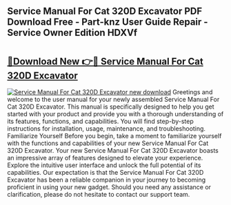 ## Service Manual For Cat 320D Excavator PDF Download Free - Part-knz User Guide Repair - Service Owner Edition HDXVf

# <h2><a href="http://bc74428.oget.top/?id=Service+Manual+For+Cat+320D+Excavator">🔗Download New 👉🔴 Service Manual For Cat 320D Excavator</a></h2>

[![Service Manual For Cat 320D Excavator new download](https://i.imgur.com/5g1atiW.png)](http://bc74428.oget.top/?id=Service+Manual+For+Cat+320D+Excavator)
Greetings and welcome to the user manual for your newly assembled Service Manual For Cat 320D Excavator. This manual is specifically designed to help you get started with your product and provide you with a thorough understanding of its features, functions, and capabilities. You will find step-by-step instructions for installation, usage, maintenance, and troubleshooting. Familiarize Yourself Before you begin, take a moment to familiarize yourself with the functions and capabilities of your new Service Manual For Cat 320D Excavator. Your new Service Manual For Cat 320D Excavator boasts an impressive array of features designed to elevate your experience. Explore the intuitive user interface and unlock the full potential of its capabilities. Our expectation is that the Service Manual For Cat 320D Excavator has been a reliable companion in your journey to becoming proficient in using your new gadget. Should you need any assistance or clarification, please do not hesitate to contact our support team.
